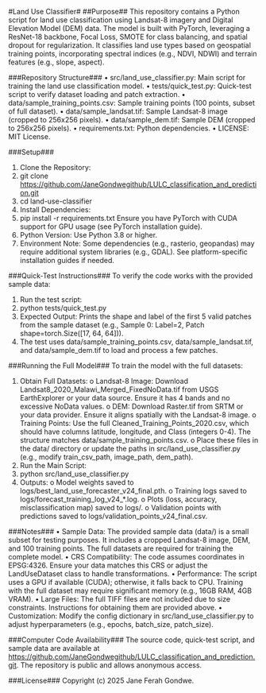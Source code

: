 #Land Use Classifier#
##Purpose##
This repository contains a Python script for land use classification using Landsat-8 imagery and Digital Elevation Model (DEM) data. The model is built with PyTorch, leveraging a ResNet-18 backbone, Focal Loss, SMOTE for class balancing, and spatial dropout for regularization. It classifies land use types based on geospatial training points, incorporating spectral indices (e.g., NDVI, NDWI) and terrain features (e.g., slope, aspect).

###Repository Structure###
•	src/land_use_classifier.py: Main script for training the land use classification model.
•	tests/quick_test.py: Quick-test script to verify dataset loading and patch extraction.
•	data/sample_training_points.csv: Sample training points (100 points, subset of full dataset).
•	data/sample_landsat.tif: Sample Landsat-8 image (cropped to 256x256 pixels).
•	data/sample_dem.tif: Sample DEM (cropped to 256x256 pixels).
•	requirements.txt: Python dependencies.
•	LICENSE: MIT License.

###Setup###
1.	Clone the Repository:
2.	git clone https://github.com/JaneGondwegithub/LULC_classification_and_prediction.git 
3.	cd land-use-classifier
4.	Install Dependencies:
5.	pip install -r requirements.txt
Ensure you have PyTorch with CUDA support for GPU usage (see PyTorch installation guide).
6.	Python Version: Use Python 3.8 or higher.
7.	Environment Note: Some dependencies (e.g., rasterio, geopandas) may require additional system libraries (e.g., GDAL). See platform-specific installation guides if needed.
   
###Quick-Test Instructions###
To verify the code works with the provided sample data:
1.	Run the test script:
2.	python tests/quick_test.py
3.	Expected Output: Prints the shape and label of the first 5 valid patches from the sample dataset (e.g., Sample 0: Label=2, Patch shape=torch.Size([17, 64, 64])).
4.	The test uses data/sample_training_points.csv, data/sample_landsat.tif, and data/sample_dem.tif to load and process a few patches.
   
###Running the Full Model###
To train the model with the full datasets:
1.	Obtain Full Datasets:
o	Landsat-8 Image: Download Landsat8_2020_Malawi_Merged_FixedNoData.tif from USGS EarthExplorer or your data source. Ensure it has 4 bands and no excessive NoData values.
o	DEM: Download Raster.tif from SRTM or your data provider. Ensure it aligns spatially with the Landsat-8 image.
o	Training Points: Use the full Cleaned_Training_Points_2020.csv, which should have columns latitude, longitude, and Class (integers 0-4). The structure matches data/sample_training_points.csv.
o	Place these files in the data/ directory or update the paths in src/land_use_classifier.py (e.g., modify train_csv_path, image_path, dem_path).
2.	Run the Main Script:
3.	python src/land_use_classifier.py
4.	Outputs:
o	Model weights saved to logs/best_land_use_forecaster_v24_final.pth.
o	Training logs saved to logs/forecast_training_log_v24_*.log.
o	Plots (loss, accuracy, misclassification map) saved to logs/.
o	Validation points with predictions saved to logs/validation_points_v24_final.csv.

###Notes###
•	Sample Data: The provided sample data (data/) is a small subset for testing purposes. It includes a cropped Landsat-8 image, DEM, and 100 training points. The full datasets are required for training the complete model.
•	CRS Compatibility: The code assumes coordinates in EPSG:4326. Ensure your data matches this CRS or adjust the LandUseDataset class to handle transformations.
•	Performance: The script uses a GPU if available (CUDA); otherwise, it falls back to CPU. Training with the full dataset may require significant memory (e.g., 16GB RAM, 4GB VRAM).
•	Large Files: The full TIFF files are not included due to size constraints. Instructions for obtaining them are provided above.
•	Customization: Modify the config dictionary in src/land_use_classifier.py to adjust hyperparameters (e.g., epochs, batch_size, patch_size).

###Computer Code Availability###
The source code, quick-test script, and sample data are available at https://github.com/JaneGondwegithub/LULC_classification_and_prediction.git. The repository is public and allows anonymous access.

###License###
Copyright (c) 2025 Jane Ferah Gondwe.

